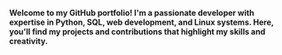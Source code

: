 <b>Welcome to my GitHub portfolio! I'm a passionate developer with expertise in Python, SQL, web development, and Linux systems. Here, you'll find my projects and contributions that highlight my skills and creativity.</b> 

